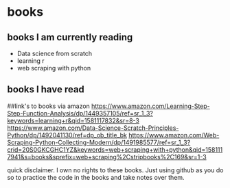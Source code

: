 # books

## books I am currently reading
- Data science from scratch
- learning r
- web scraping with python

## books I have read

##link's to books via amazon
https://www.amazon.com/Learning-Step-Step-Function-Analysis/dp/1449357105/ref=sr_1_3?keywords=learning+r&qid=1581117832&sr=8-3
https://www.amazon.com/Data-Science-Scratch-Principles-Python/dp/1492041130/ref=dp_ob_title_bk
https://www.amazon.com/Web-Scraping-Python-Collecting-Modern/dp/1491985577/ref=sr_1_3?crid=20S0GKCGHC1YZ&keywords=web+scraping+with+python&qid=1581117941&s=books&sprefix=web+scraping%2Cstripbooks%2C169&sr=1-3

quick disclaimer. I own no rights to these books. Just using github as you do so to practice the code in the books and take notes over them.